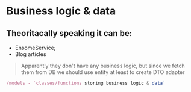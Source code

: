 # Business logic & data

## Theoritacally speaking it can be:
* EnsomeService;  
* Blog articles

> Apparently they don't have any business logic, but since we fetch them from DB
> we should use entity at least to create DTO adapter 

``` typescript
/models - `classes/functions storing business logic & data`
```
